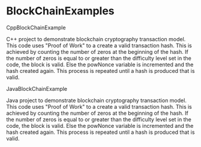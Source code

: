 # BlockChainExamples

CppBlockChainExample

C++ project to demonstrate blockchain cryptography transaction model.  This code uses "Proof of Work" to a create a valid transaction hash.  This is achieved by counting the number of zeros at the beginning of the hash.  If the number of zeros is equal to or greater than the difficulty level set in the code, the block is valid. Else the powNonce variable is incremented and the hash created again. This process is repeated until a hash is produced that is valid.


JavaBlockChainExample

Java project to demonstrate blockchain cryptography transaction model.  This code uses "Proof of Work" to a create a valid transaction hash.  This is achieved by counting the number of zeros at the beginning of the hash.  If the number of zeros is equal to or greater than the difficulty level set in the code, the block is valid. Else the powNonce variable is incremented and the hash created again. This process is repeated until a hash is produced that is valid.
